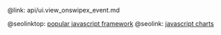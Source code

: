 @link: api/ui.view_onswipex_event.md

@seolinktop: [popular javascript framework](https://webix.com)
@seolink: [javascript charts](https://webix.com/widget/charts/)